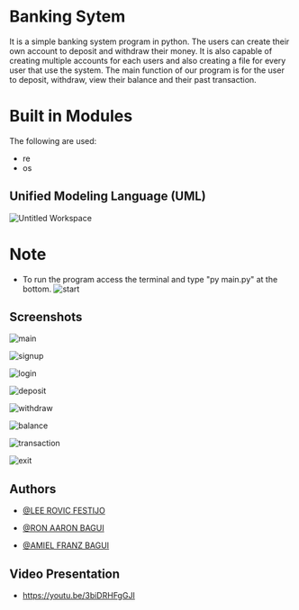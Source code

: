 
# Banking Sytem

It is a simple banking system program in python. The users
can create their own account to deposit and withdraw their money. It is also capable of creating 
multiple accounts for each users and also creating a file for every user that use the system.
The main function of our program is for the user to deposit, withdraw, view their balance and their
past transaction.


# Built in Modules

The following are used:

- re
- os

##  Unified Modeling Language (UML)
![Untitled Workspace](https://user-images.githubusercontent.com/117901938/206882783-9a4e7f3c-4d13-4a5d-b352-efb1820162e7.png)

# Note
- To run the program access the terminal and type "py main.py" at the bottom.
![start](https://user-images.githubusercontent.com/117901938/206882867-553286cc-aa0e-49dc-8e4e-db3070001e66.PNG)
## Screenshots



![main](https://user-images.githubusercontent.com/117901938/206883140-f9ea2a1c-8551-4487-9149-cdb02a40ca06.PNG)

![signup](https://user-images.githubusercontent.com/117901938/206883144-f74e2355-6a20-4cfa-837d-a4b25d73becb.PNG)

![login](https://user-images.githubusercontent.com/117901938/206883139-8d18ee82-ac12-481c-9a6a-41207604affe.PNG)

![deposit](https://user-images.githubusercontent.com/117901938/206883151-ab05613d-f579-41d9-89d9-7240720182a1.PNG)

![withdraw](https://user-images.githubusercontent.com/117901938/206883153-6c226087-0d3a-48c8-8251-b141ad7c2857.PNG)

![balance](https://user-images.githubusercontent.com/117901938/206883159-a66d3c38-2f6c-4586-a224-e37fa1d09b99.PNG)

![transaction](https://user-images.githubusercontent.com/117901938/206883162-44eaa04c-15b2-41a1-8fb9-39586c78d0c7.PNG)

![exit](https://user-images.githubusercontent.com/117901938/206883235-0cd39fc7-8f02-4bbf-b58b-7d7f326e7e85.PNG)

## Authors

- [@LEE ROVIC FESTIJO](https://github.com/LeeRovicFestijo)

- [@RON AARON BAGUI](https://github.com/baguiron)

- [@AMIEL FRANZ BAGUI](https://github.com/MrFranzu)

## Video Presentation
- https://youtu.be/3biDRHFgGJI
